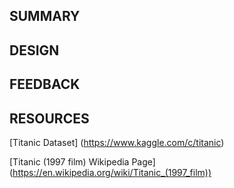 SUMMARY
-------





DESIGN
------





FEEDBACK
--------





RESOURCES
----------

[Titanic Dataset] (https://www.kaggle.com/c/titanic)

[Titanic (1997 film) Wikipedia Page] (https://en.wikipedia.org/wiki/Titanic_(1997_film))